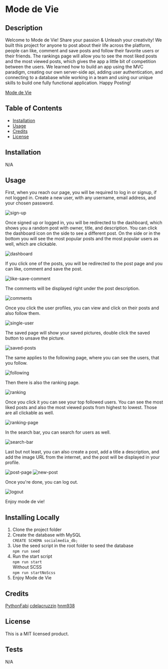 # Mode de Vie

## Description

Welcome to Mode de Vie!
Share your passion & Unleash your creativity!
We built this project for anyone to post about their life across the platform, people can like, comment and save posts and follow their favorite users or their friends.
The rankings page will allow you to see the most liked posts and the most viewed posts, which gives the app a little bit of competition between the users.
We learned how to build an app using the MVC paradigm, creating our own server-side api, adding user authentication, and connecting to a database while working in a team
and using our unique skills to build one fully functional application.
Happy Posting!

[Mode de Vie](https://warm-caverns-23380-13159eb09b79.herokuapp.com/)

## Table of Contents

- [Installation](#installation)
- [Usage](#usage)
- [Credits](#credits)
- [License](#license)

## Installation

N/A

## Usage

First, when you reach our page, you will be required to log in or signup, if not logged in.
Create a new user, with any username, email address, and your chosen password.

![sign-up](https://github.com/PythonFabi/mode-de-vie/assets/129299589/92333ea7-d624-47fb-855c-0cf119bdb8ae)

Once signed up or logged in, you will be redirected to the dashboard, which shows you a random post with owner, title, and description. You can click the dashboard icon on the side to see a different post.
On the side or in the bottom you will see the most popular posts and the most popular users as well, which are clickable.

![dashboard](https://github.com/PythonFabi/mode-de-vie/assets/129299589/afbac0c8-a0cd-4454-8d6f-abd4907e9554)

If you click one of the posts, you will be redirected to the post page and you can like, comment and save the post. 

![like-save-comment](https://github.com/PythonFabi/mode-de-vie/assets/129299589/50c035aa-c6fb-4646-a4ce-b549d636c68a)

The comments will be displayed right under the post description.

![comments](https://github.com/PythonFabi/mode-de-vie/assets/129299589/1d8b12ce-e6f8-4a43-8310-d8c138583292)

Once you click the user profiles, you can view and click on their posts and also follow them.

![single-user](https://github.com/PythonFabi/mode-de-vie/assets/129299589/ef949b2b-be04-4367-abf6-d742aaf82c68)

The saved page will show your saved pictures, double click the saved button to unsave the picture.

![saved-posts](https://github.com/PythonFabi/mode-de-vie/assets/129299589/909eb5ab-3ede-4261-82ad-5dac3db16f9b)

The same applies to the following page, where you can see the users, that you follow.

![following](https://github.com/PythonFabi/mode-de-vie/assets/129299589/5643e775-2afd-4ecc-95a6-68dcceadd7a4)

Then there is also the ranking page. 

![ranking](https://github.com/PythonFabi/mode-de-vie/assets/129299589/0e015424-20f3-4c1c-aba7-23a11a9f70ee)

Once you click it you can see your top followed users. You can see the most liked posts and also the most viewed posts from highest to lowest. Those are all clickable as well.

![ranking-page](https://github.com/PythonFabi/mode-de-vie/assets/129299589/84878945-9c3e-4a70-a8c4-86ffcec38c3f)

In the search bar, you can search for users as well.

![search-bar](https://github.com/PythonFabi/mode-de-vie/assets/129299589/848199e1-0875-4992-99c9-62e321d2c80e)

Last but not least, you can also create a post, add a title a description, and add the image URL from the internet, and the post will be displayed in your profile.

![post-page](https://github.com/PythonFabi/mode-de-vie/assets/129299589/aafeeb06-278d-45f6-9d8a-aeaff834de58)
![new-post](https://github.com/PythonFabi/mode-de-vie/assets/129299589/569abf10-9f6e-48a5-996d-2f3172246d5b)

Once you're done, you can log out.

![logout](https://github.com/PythonFabi/mode-de-vie/assets/129299589/8ebcc86a-b9b7-4d69-b76b-a0ef16ae07da)

Enjoy mode de vie!

## Installing Locally
1. Clone the project folder
2. Create the database with MySQL \
   `CREATE SCHEMA socialmedia_db;`
3. Use the seed script in the root folder to seed the database \
   `npm run seed`
4. Run the start script \
   `npm run start` \
   Without SCSS \
   `npm run startNoScss`
5. Enjoy Mode de Vie

## Credits

[PythonFabi](https://github.com/PythonFabi)
[cdelacruzzin](https://github.com/cdelacruzzin)
[hnm938](https://github.com/hnm938)

## License

This is a MIT licensed product.

## Tests

N/A

